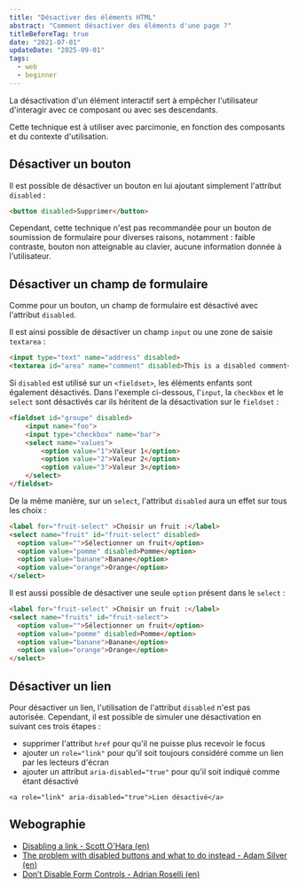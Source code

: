 ```yaml
---
title: "Désactiver des éléments HTML"
abstract: "Comment désactiver des éléments d'une page ?"
titleBeforeTag: true
date: "2021-07-01"
updateDate: "2025-09-01"
tags:
  - web
  - beginner
---
```


La désactivation d'un élément interactif sert à empêcher l'utilisateur d'interagir avec ce composant ou avec ses descendants.

Cette technique est à utiliser avec parcimonie, en fonction des composants et du contexte d'utilisation.

## Désactiver un bouton

Il est possible de désactiver un bouton en lui ajoutant simplement l'attribut `disabled`&nbsp;:

```html
<button disabled>Supprimer</button>
```

Cependant, cette technique n'est pas recommandée pour un bouton de soumission de formulaire pour diverses raisons, notamment : faible contraste, bouton non atteignable au clavier, aucune information donnée à l'utilisateur.

## Désactiver un champ de formulaire

Comme pour un bouton, un champ de formulaire est désactivé avec l'attribut `disabled`.

Il est ainsi possible de désactiver un champ `input` ou une zone de saisie `textarea`&nbsp;:
```html
<input type="text" name="address" disabled>
<textarea id="area" name="comment" disabled>This is a disabled comment</textarea>
```

Si `disabled` est utilisé sur un `<fieldset>`, les éléments enfants sont également désactivés. 
Dans l'exemple ci-dessous, l'`input`, la `checkbox` et le `select` sont désactivés car ils héritent de la désactivation sur le `fieldset`&nbsp;:
```html
<fieldset id="groupe" disabled>
    <input name="foo"> 
    <input type="checkbox" name="bar"> 
    <select name="values"> 
        <option value="1">Valeur 1</option>
        <option value="2">Valeur 2</option>
        <option value="3">Valeur 3</option>        
    </select>
</fieldset>
```

De la même manière, sur un `select`, l'attribut `disabled` aura un effet sur tous les choix&nbsp;:
```html
<label for="fruit-select" >Choisir un fruit :</label>
<select name="fruit" id="fruit-select" disabled>
  <option value="">Sélectionner un fruit</option>
  <option value="pomme" disabled>Pomme</option>
  <option value="banane">Banane</option>
  <option value="orange">Orange</option>
</select>
```

Il est aussi possible de désactiver une seule `option` présent dans le `select`&nbsp;:
```html
<label for="fruit-select" >Choisir un fruit :</label>
<select name="fruits" id="fruit-select">
  <option value="">Sélectionner un fruit</option>
  <option value="pomme" disabled>Pomme</option>
  <option value="banane">Banane</option>
  <option value="orange">Orange</option>
</select>
```

## Désactiver un lien

Pour désactiver un lien, l'utilisation de l'attribut `disabled` n'est pas autorisée. Cependant, il est possible de simuler une désactivation en suivant ces trois étapes&nbsp;: 
- supprimer l'attribut `href` pour qu'il ne puisse plus recevoir le focus
- ajouter un `role="link"` pour qu'il soit toujours considéré comme un lien par les lecteurs d'écran
- ajouter un attribut `aria-disabled="true"` pour qu'il soit indiqué comme étant désactivé  

<pre><code class="html">&lt;a role="link" aria-disabled="true"&gt;Lien désactivé&lt;/a&gt;</code></pre>

## Webographie
<ul>
  <li><a href="https://www.scottohara.me/blog/2021/05/28/disabled-links.html" hreflang="en">Disabling a link - Scott O'Hara (en)</a></li>
  <li><a href="https://adamsilver.io/blog/the-problem-with-disabled-buttons-and-what-to-do-instead/" hreflang="en">The problem with disabled buttons and what to do instead - Adam Silver (en)</a></li>
  <li><a href="https://adrianroselli.com/2024/02/dont-disable-form-controls.html" hreflang="en">Don’t Disable Form Controls - Adrian Roselli (en)</a></li>
</ul>
